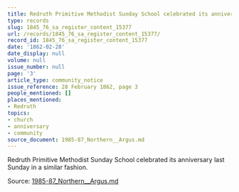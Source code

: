 ```yaml
---
title: Redruth Primitive Methodist Sunday School celebrated its anniversary
type: records
slug: 1845_76_sa_register_content_15377
url: /records/1845_76_sa_register_content_15377/
record_id: 1845_76_sa_register_content_15377
date: '1862-02-28'
date_display: null
volume: null
issue_number: null
page: '3'
article_type: community_notice
issue_reference: 28 February 1862, page 3
people_mentioned: []
places_mentioned:
- Redruth
topics:
- church
- anniversary
- community
source_document: 1985-87_Northern__Argus.md
---
```


Redruth Primitive Methodist Sunday School celebrated its anniversary last Sunday in a similar fashion.

Source: [1985-87_Northern__Argus.md](/downloads/markdown/1985-87_Northern__Argus.md)
